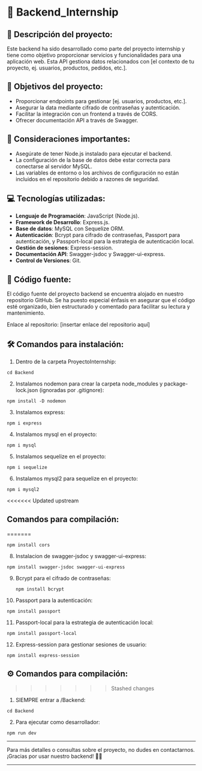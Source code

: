 # 🚀 Backend_Internship

## 📌 Descripción del proyecto:

Este backend ha sido desarrollado como parte del proyecto internship y tiene como objetivo proporcionar servicios y funcionalidades para una aplicación web. Esta API gestiona datos relacionados con [el contexto de tu proyecto, ej. usuarios, productos, pedidos, etc.].

## 🎯 Objetivos del proyecto:

- Proporcionar endpoints para gestionar [ej. usuarios, productos, etc.].
- Asegurar la data mediante cifrado de contraseñas y autenticación. 
- Facilitar la integración con un frontend a través de CORS.
- Ofrecer documentación API a través de Swagger.

## 📣 Consideraciones importantes:

- Asegúrate de tener Node.js instalado para ejecutar el backend.
- La configuración de la base de datos debe estar correcta para conectarse al servidor MySQL.
- Las variables de entorno o los archivos de configuración no están incluidos en el repositorio debido a razones de seguridad.

## 💻 Tecnologías utilizadas:

- **Lenguaje de Programación**: JavaScript (Node.js).
- **Framework de Desarrollo**: Express.js.
- **Base de datos**: MySQL con Sequelize ORM.
- **Autenticación**: Bcrypt para cifrado de contraseñas, Passport para autenticación, y Passport-local para la estrategia de autenticación local.
- **Gestión de sesiones**: Express-session.
- **Documentación API**: Swagger-jsdoc y Swagger-ui-express.
- **Control de Versiones**: Git.

## 📂 Código fuente:

El código fuente del proyecto backend se encuentra alojado en nuestro repositorio GitHub. Se ha puesto especial énfasis en asegurar que el código esté organizado, bien estructurado y comentado para facilitar su lectura y mantenimiento.

Enlace al repositorio: [insertar enlace del repositorio aquí]

## 🛠 Comandos para instalación:

1. Dentro de la carpeta ProyectoInternship:

```
cd Backend
```

2. Instalamos nodemon para crear la carpeta node_modules y package-lock.json (ignoradas por .gitignore):

```
npm install -D nodemon
```

3. Instalamos express:

```
npm i express
```

4. Instalamos mysql en el proyecto:

```
npm i mysql
```

5. Instalamos sequelize en el proyecto:

```
npm i sequelize
```

6. Instalamos mysql2 para sequelize en el proyecto:

```
npm i mysql2
```


<<<<<<< Updated upstream
## Comandos para compilación:
=======
```
npm install cors
```

8. Instalacion de swagger-jsdoc y swagger-ui-express:

```
npm install swagger-jsdoc swagger-ui-express
```

9. Bcrypt para el cifrado de contraseñas:

   ```
   npm install bcrypt
   ```

10. Passport para la autenticación:
   ```
   npm install passport
   ```

11. Passport-local para la estrategia de autenticación local:
   ```
   npm install passport-local
   ```

12. Express-session para gestionar sesiones de usuario:
   ```
   npm install express-session
   ```

## ⚙ Comandos para compilación:
>>>>>>> Stashed changes

1. SIEMPRE entrar a /Backend:

```
cd Backend
```

2. Para ejecutar como desarrollador:

```
npm run dev
```

---

Para más detalles o consultas sobre el proyecto, no dudes en contactarnos. ¡Gracias por usar nuestro backend! 🙏🎉

---
